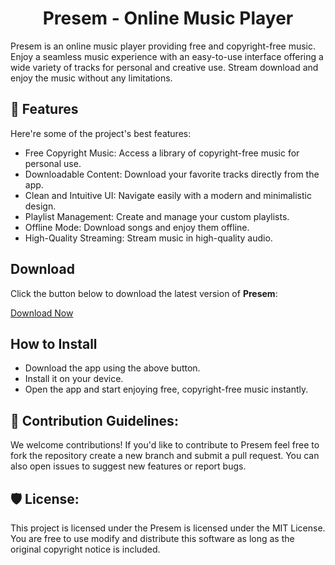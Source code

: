<h1 align="center" id="title">Presem - Online Music Player</h1>

<p id="description">Presem is an online music player providing free and copyright-free music. Enjoy a seamless music experience with an easy-to-use interface offering a wide variety of tracks for personal and creative use. Stream download and enjoy the music without any limitations.</p>

  
  
<h2>🧐 Features</h2>

Here're some of the project's best features:

*   Free Copyright Music: Access a library of copyright-free music for personal use.
*   Downloadable Content: Download your favorite tracks directly from the app.
*   Clean and Intuitive UI: Navigate easily with a modern and minimalistic design.
*   Playlist Management: Create and manage your custom playlists.
*   Offline Mode: Download songs and enjoy them offline.
*   High-Quality Streaming: Stream music in high-quality audio.

<h2>Download</h2>
    <p>Click the button below to download the latest version of <strong>Presem</strong>:</p>
    
<a href="https://your-download-link.com" class="download-btn" download>Download Now</a>

<h2>How to Install</h2>
    <ul>
        <li>Download the app using the above button.</li>
        <li>Install it on your device.</li>
        <li>Open the app and start enjoying free, copyright-free music instantly.</li>
    </ul>

<h2>🍰 Contribution Guidelines:</h2>

We welcome contributions! If you'd like to contribute to Presem feel free to fork the repository create a new branch and submit a pull request. You can also open issues to suggest new features or report bugs.


<h2>🛡️ License:</h2>

This project is licensed under the Presem is licensed under the MIT License. You are free to use modify and distribute this software as long as the original copyright notice is included.
